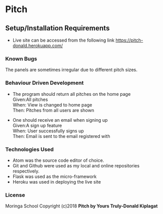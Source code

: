 # Pitch

## Setup/Installation Requirements
* Live site can be accessed from the following link https://pitch-donald.herokuapp.com/

### Known Bugs
The panels are sometimes irregular due to different pitch sizes.

### Behaviour Driven Development
* The program should return all pitches on the home page<br>
Given:All pitches<br>
When: View is changed to home page<br>
Then: Pitches from all users are shown<br>

* One should receive an email when signing up<br>
Given:A sign up feature<br>
When: User successfully signs up <br>
Then: Email is sent to the email registered with<br>


### Technologies Used
* Atom was the source code editor of choice.
* Git and Github were used as my local and online repositories respectively.
* Flask was used as the micro-framework
* Heroku was used in deploying the live site


### License
Moringa School
Copyright (c)2018 **Pitch by Yours Truly-Donald Kiplagat**
